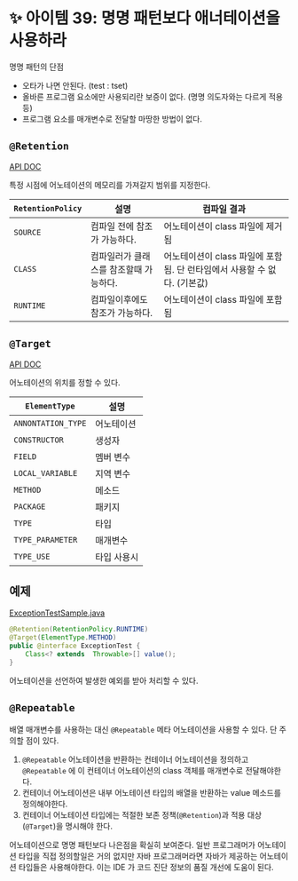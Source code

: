 # ✨ 아이템 39: 명명 패턴보다 애너테이션을 사용하라

명명 패턴의 단점

- 오타가 나면 안된다. (test : tset)
- 올바른 프로그램 요소에만 사용되리란 보증이 없다. (명명 의도자와는 다르게 적용 등)
- 프로그램 요소를 매개변수로 전달할 마땅한 방법이 없다.

## `@Retention`

[API DOC](https://docs.oracle.com/javase/8/docs/api/java/lang/annotation/RetentionPolicy.html)

특정 시점에 어노테이션의 메모리를 가져갈지 범위를 지정한다.

| `RetentionPolicy` | 설명 | 컴파일 결과 |
| --- | --- | --- |
| `SOURCE` | 컴파일 전에 참조가 가능하다. | 어노테이션이 class 파일에 제거됨 |
| `CLASS` | 컴파일러가 클래스를 참조할때 가능하다. | 어노테이션이 class 파일에 포함됨. 단 런타임에서 사용할 수 없다. (기본값) |
| `RUNTIME` | 컴파일이후에도 참조가 가능하다. | 어노테이션이 class 파일에 포함됨 |

## `@Target`

[API DOC](https://docs.oracle.com/javase/8/docs/api/java/lang/annotation/Target.html)

어노테이션의 위치를 정할 수 있다.

| `ElementType` | 설명 |
| --- | --- |
| `ANNONTATION_TYPE` | 어노테이션 |
| `CONSTRUCTOR` | 생성자 |
| `FIELD` | 멤버 변수 |
| `LOCAL_VARIABLE` | 지역 변수 |
| `METHOD` | 메소드 |
| `PACKAGE` | 패키지 |
| `TYPE` | 타입 |
| `TYPE_PARAMETER` | 매개변수 |
| `TYPE_USE` | 타입 사용시 |

## 예제

[ExceptionTestSample.java](https://github.com/psbin2017/garbage-collection/blob/master/gc/src/test/java/com/collection/gc/sample/enums/annontation/ExceptionTestSample.java)

```java
@Retention(RetentionPolicy.RUNTIME)
@Target(ElementType.METHOD)
public @interface ExceptionTest {
    Class<? extends  Throwable>[] value();
}
```

어노테이션을 선언하여 발생한 예외를 받아 처리할 수 있다.

## `@Repeatable`

배열 매개변수를 사용하는 대신 `@Repeatable` 메타 어노테이션을 사용할 수 있다. 단 주의할 점이 있다.

1. `@Repeatable` 어노테이션을 반환하는 컨테이너 어노테이션을 정의하고 `@Repeatable` 에 이 컨테이너 어노테이션의 class 객체를 매개변수로 전달해야한다.
2. 컨테이너 어노테이션은 내부 어노테이션 타입의 배열을 반환하는 value 메소드를 정의해야한다.
3. 컨테이너 어노테이션 타입에는 적절한 보존 정책(`@Retention`)과 적용 대상(`@Target`)을 명시해야 한다.

어노테이션으로 명명 패턴보다 나은점을 확실히 보여준다. 일반 프로그래머가 어노테이션 타입을 직접 정의할일은 거의 없지만 자바 프로그래머라면 자바가 제공하는 어노테이션 타입들은 사용해야한다. 이는 IDE 가 코드 진단 정보의 품질 개선에 도움이 된다.
